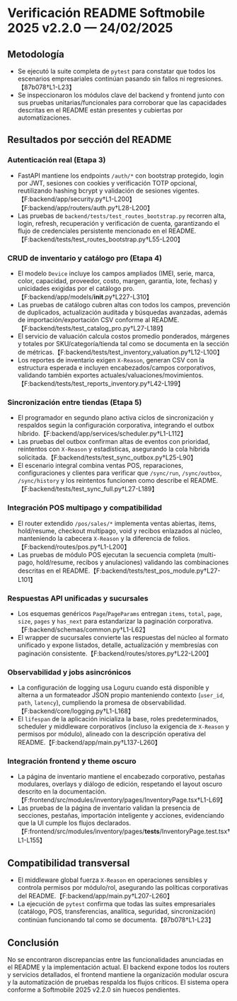 # Verificación README Softmobile 2025 v2.2.0 — 24/02/2025

## Metodología
- Se ejecutó la suite completa de `pytest` para constatar que todos los escenarios empresariales continúan pasando sin fallos ni regresiones.【87b078†L1-L23】
- Se inspeccionaron los módulos clave del backend y frontend junto con sus pruebas unitarias/funcionales para corroborar que las capacidades descritas en el README están presentes y cubiertas por automatizaciones.

## Resultados por sección del README

### Autenticación real (Etapa 3)
- FastAPI mantiene los endpoints `/auth/*` con bootstrap protegido, login por JWT, sesiones con cookies y verificación TOTP opcional, reutilizando hashing bcrypt y validación de sesiones vigentes.【F:backend/app/security.py†L1-L200】【F:backend/app/routers/auth.py†L28-L200】
- Las pruebas de `backend/tests/test_routes_bootstrap.py` recorren alta, login, refresh, recuperación y verificación de cuenta, garantizando el flujo de credenciales persistente mencionado en el README.【F:backend/tests/test_routes_bootstrap.py†L55-L200】

### CRUD de inventario y catálogo pro (Etapa 4)
- El modelo `Device` incluye los campos ampliados (IMEI, serie, marca, color, capacidad, proveedor, costo, margen, garantía, lote, fechas) y unicidades exigidas por el catálogo pro.【F:backend/app/models/__init__.py†L227-L310】
- Las pruebas de catálogo cubren altas con todos los campos, prevención de duplicados, actualización auditada y búsquedas avanzadas, además de importación/exportación CSV conforme al README.【F:backend/tests/test_catalog_pro.py†L27-L189】
- El servicio de valuación calcula costos promedio ponderados, márgenes y totales por SKU/categoría/tienda tal como se documenta en la sección de métricas.【F:backend/tests/test_inventory_valuation.py†L12-L100】
- Los reportes de inventario exigen `X-Reason`, generan CSV con la estructura esperada e incluyen encabezados/campos corporativos, validando también exportes actuales/valuaciones/movimientos.【F:backend/tests/test_reports_inventory.py†L42-L199】

### Sincronización entre tiendas (Etapa 5)
- El programador en segundo plano activa ciclos de sincronización y respaldos según la configuración corporativa, integrando el outbox híbrido.【F:backend/app/services/scheduler.py†L1-L112】
- Las pruebas del outbox confirman altas de eventos con prioridad, reintentos con `X-Reason` y estadísticas, asegurando la cola híbrida solicitada.【F:backend/tests/test_sync_outbox.py†L25-L90】
- El escenario integral combina ventas POS, reparaciones, configuraciones y clientes para verificar que `/sync/run`, `/sync/outbox`, `/sync/history` y los reintentos funcionen como describe el README.【F:backend/tests/test_sync_full.py†L27-L189】

### Integración POS multipago y compatibilidad
- El router extendido `/pos/sales/*` implementa ventas abiertas, items, hold/resume, checkout multipago, void y recibos enlazados al núcleo, manteniendo la cabecera `X-Reason` y la diferencia de folios.【F:backend/routes/pos.py†L1-L200】
- Las pruebas de módulo POS ejecutan la secuencia completa (multi-pago, hold/resume, recibos y anulaciones) validando las combinaciones descritas en el README.【F:backend/tests/test_pos_module.py†L27-L101】

### Respuestas API unificadas y sucursales
- Los esquemas genéricos `Page`/`PageParams` entregan `items`, `total`, `page`, `size`, `pages` y `has_next` para estandarizar la paginación corporativa.【F:backend/schemas/common.py†L1-L62】
- El wrapper de sucursales convierte las respuestas del núcleo al formato unificado y expone listados, detalle, actualización y membresías con paginación consistente.【F:backend/routes/stores.py†L22-L200】

### Observabilidad y jobs asincrónicos
- La configuración de logging usa Loguru cuando está disponible y alterna a un formateador JSON propio manteniendo contexto (`user_id`, `path`, `latency`), cumpliendo la promesa de observabilidad.【F:backend/core/logging.py†L1-L168】
- El `lifespan` de la aplicación inicializa la base, roles predeterminados, scheduler y middleware corporativos (incluso la exigencia de `X-Reason` y permisos por módulo), alineado con la descripción operativa del README.【F:backend/app/main.py†L137-L260】

### Integración frontend y theme oscuro
- La página de inventario mantiene el encabezado corporativo, pestañas modulares, overlays y diálogo de edición, respetando el layout oscuro descrito en la documentación.【F:frontend/src/modules/inventory/pages/InventoryPage.tsx†L1-L69】
- Las pruebas de la página de inventario validan la presencia de secciones, pestañas, importación inteligente y acciones, evidenciando que la UI cumple los flujos declarados.【F:frontend/src/modules/inventory/pages/__tests__/InventoryPage.test.tsx†L1-L155】

## Compatibilidad transversal
- El middleware global fuerza `X-Reason` en operaciones sensibles y controla permisos por módulo/rol, asegurando las políticas corporativas del README.【F:backend/app/main.py†L207-L260】
- La ejecución de `pytest` confirma que todas las suites empresariales (catálogo, POS, transferencias, analítica, seguridad, sincronización) continúan funcionando tal como se documenta.【87b078†L1-L23】

## Conclusión
No se encontraron discrepancias entre las funcionalidades anunciadas en el README y la implementación actual. El backend expone todos los routers y servicios detallados, el frontend mantiene la organización modular oscura y la automatización de pruebas respalda los flujos críticos. El sistema opera conforme a Softmobile 2025 v2.2.0 sin huecos pendientes.
